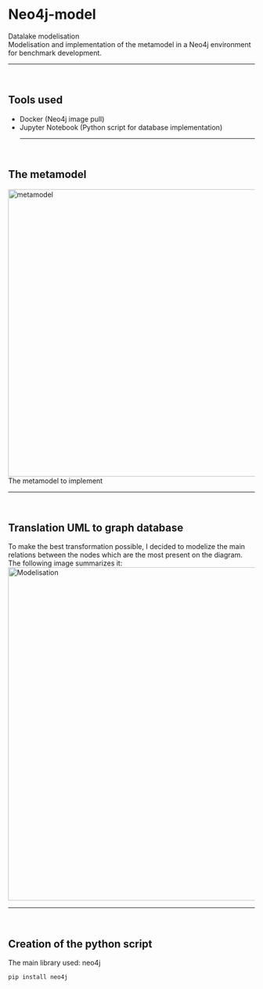 # Neo4j-model
Datalake modelisation <br/>
Modelisation and implementation of the metamodel in a Neo4j environment for benchmark development.
<br/> <hr/><br/>

## Tools used
* Docker (Neo4j image pull)
* Jupyter Notebook (Python script for database implementation)
<br/> <hr/><br/>
## The metamodel
<img width="586" alt="metamodel" src="https://user-images.githubusercontent.com/82585768/140319195-a158224b-3051-47ea-8605-4a1b41fcd3c4.png">
The metamodel to implement
<br/> <hr/><br/>

## Translation UML to graph database
To make the best transformation possible, I decided to modelize the main relations between the nodes which are the most present on the diagram. <br/>
The following image summarizes it: <br/>
<img width = "586" img height = "680" alt= "Modelisation" src="https://user-images.githubusercontent.com/82585768/140326003-06355f89-193d-4a13-9d88-d901036cd62e.jpg">
<br/> <hr/><br/>

## Creation of the python script

The main library used: neo4j

    pip install neo4j
   
